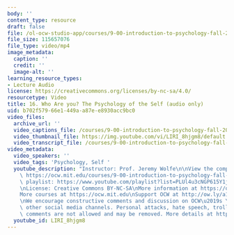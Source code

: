 ```yaml
---
body: ''
content_type: resource
draft: false
file: /ol-ocw-studio-app/courses/9-00-introduction-to-psychology-fall-2004/mit9_00f04_lec16_360p_16_9.mp4
file_size: 115657076
file_type: video/mp4
image_metadata:
  caption: ''
  credit: ''
  image-alt: ''
learning_resource_types:
- Lecture Audio
license: https://creativecommons.org/licenses/by-nc-sa/4.0/
resourcetype: Video
title: 16. Who Are you? The Psychology of the Self (audio only)
uid: b702f579-66e1-449a-a87e-e8930acc9bc0
video_files:
  archive_url: ''
  video_captions_file: /courses/9-00-introduction-to-psychology-fall-2004/mit9_00f04_lec16_captions.vtt
  video_thumbnail_file: https://img.youtube.com/vi/LIRI_8hjgm8/default.jpg
  video_transcript_file: /courses/9-00-introduction-to-psychology-fall-2004/1xaJnj4QJ1osi23O8Ftltadshmn3ZNawW_transcript.pdf
video_metadata:
  video_speakers: ''
  video_tags: 'Psychology, Self '
  youtube_description: "Instructor: Prof. Jeremy Wolfe\n\nView the complete course:\
    \ https://ocw.mit.edu/courses/9-00-introduction-to-psychology-fall-2004/\nYouTube\
    \ playlist: https://www.youtube.com/playlist?list=PLUl4u3cNGP615Y1j9Ok3szAH5DxhFjTHo\n\
    \nLicense: Creative Commons BY-NC-SA\nMore information at https://ocw.mit.edu/terms\n\
    More courses at https://ocw.mit.edu\nSupport OCW at http://ow.ly/a1If50zVRlQ\n\
    \nWe encourage constructive comments and discussion on OCW\u2019s YouTube and\
    \ other social media channels. Personal attacks, hate speech, trolling, and inappropriate\
    \ comments are not allowed and may be removed. More details at https://ocw.mit.edu/comments."
  youtube_id: LIRI_8hjgm8
---
```


